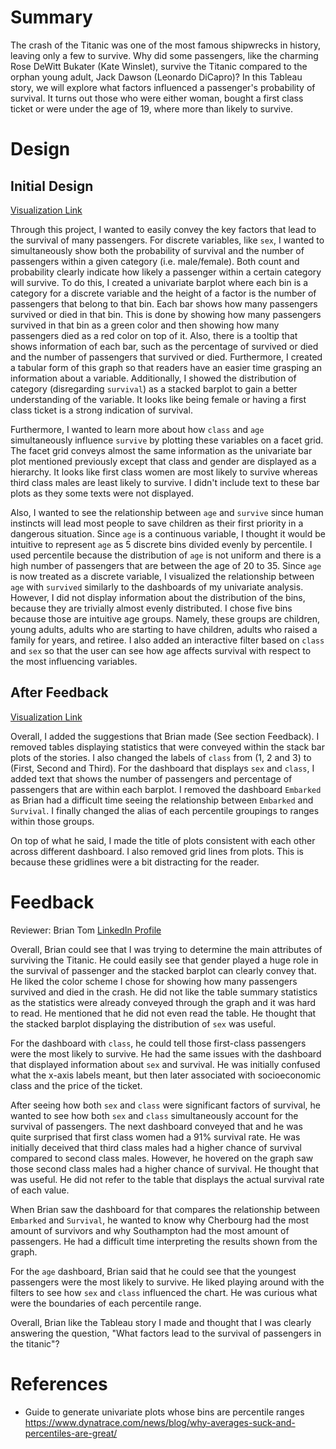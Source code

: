 # Summary
The crash of the Titanic was one of the most famous shipwrecks in history, leaving only a few to survive. Why did some passengers, like the charming Rose DeWitt Bukater (Kate Winslet), survive the Titanic compared to the orphan young adult, Jack Dawson (Leonardo DiCapro)? In this Tableau story, we will explore what factors influenced a passenger's probability of survival. It turns out those who were either woman, bought a first class ticket or were under the age of 19, where more than likely to survive.

# Design

## Initial Design
[Visualization Link](https://public.tableau.com/profile/john.wu#!/vizhome/titanic-draft/TitanicStory?publish=yes)

Through this project, I wanted to easily convey the key factors that lead to the survival of many passengers. For discrete variables, like `sex`, I wanted to simultaneously show both the probability of survival and the number of passengers within a given category (i.e. male/female). Both count and probability clearly indicate how likely a passenger within a certain category will survive. To do this, I created a univariate barplot where each bin is a category for a discrete variable and the height of a factor is the number of passengers that belong to that bin. Each bar shows how many passengers survived or died in that bin. This is done by showing how many passengers survived in that bin as a green color and then showing how many passengers died as a red color on top of it. Also, there is a tooltip that shows information of each bar, such as the percentage of survived or died and the number of passengers that survived or died. Furthermore, I created a tabular form of this graph so that readers have an easier time grasping an information about a variable. Additionally, I showed the distribution of category (disregarding `survival`) as a stacked barplot to gain a better understanding of the variable. It looks like being female or having a first class ticket is a strong indication of survival.

Furthermore, I wanted to learn more about how `class` and `age` simultaneously influence `survive` by plotting these variables on a facet grid. The facet grid conveys almost the same information as the univariate bar plot mentioned previously except that class and gender are displayed as a hierarchy. It looks like first class women are most likely to survive whereas third class males are least likely to survive. I didn't include text to these bar plots as they some texts were not displayed.

Also, I wanted to see the relationship between `age` and `survive` since human instincts will lead most people to save children as their first priority in a dangerous situation. Since `age` is a continuous variable, I thought it would be intuitive to represent `age` as 5 discrete bins divided evenly by percentile. I used percentile because the distribution of `age` is not uniform and there is a high number of passengers that are between the age of 20 to 35. Since `age` is now treated as a discrete variable, I visualized the relationship between `age` with `survived` similarly to the dashboards of my univariate analysis. However, I did not display information about the distribution of the bins, because they are trivially almost evenly distributed. I chose five bins because those are intuitive age groups. Namely, these groups are children, young adults, adults who are starting to have children, adults who raised a family for years, and retiree. I also added an interactive filter based on `class` and `sex` so that the user can see how age affects survival with respect to the most influencing variables.

## After Feedback
[Visualization Link](https://public.tableau.com/profile/john.wu#!/vizhome/titanic-after-feedback/Titanic?publish=yes)

Overall, I added the suggestions that Brian made (See section Feedback). I removed tables displaying statistics that were conveyed within the stack bar plots of the stories. I also changed the labels of `class` from (1, 2 and 3) to (First, Second and Third). For the dashboard that displays `sex` and `class`, I added text that shows the number of passengers and percentage of passengers that are within each barplot. I removed the dashboard `Embarked` as Brian had a difficult time seeing the relationship between `Embarked` and `Survival`. I finally changed the alias of each percentile groupings to ranges within those groups.  

On top of what he said, I made the title of plots consistent with each other across different dashboard. I also removed grid lines from plots. This is because these gridlines were a bit distracting for the reader.



# Feedback 
Reviewer: Brian Tom [LinkedIn Profile](https://www.linkedin.com/in/brian-tom-510866a1/)

Overall, Brian could see that I was trying to determine the main attributes of surviving the Titanic. He could easily see that gender played a huge role in the survival of passenger and the stacked barplot can clearly convey that. He liked the color scheme I chose for showing how many passengers survived and died in the crash. He did not like the table summary statistics as the statistics were already conveyed through the graph and it was hard to read. He mentioned that he did not even read the table. He thought that the stacked barplot displaying the distribution of `sex` was useful.

For the dashboard with `class`, he could tell those first-class passengers were the most likely to survive. He had the same issues with the dashboard that displayed information about `sex` and survival. He was initially confused what the x-axis labels meant, but then later associated with socioeconomic class and the price of the ticket.

After seeing how both `sex` and `class` were significant factors of survival, he wanted to see how both `sex` and `class` simultaneously account for the survival of passengers. The next dashboard conveyed that and he was quite surprised that first class women had a 91% survival rate. He was initially deceived that third class males had a higher chance of survival compared to second class males. However, he hovered on the graph saw those second class males had a higher chance of survival. He thought that was useful. He did not refer to the table that displays the actual survival rate of each value.

When Brian saw the dashboard for that compares the relationship between `Embarked` and `Survival`, he wanted to know why Cherbourg had the most amount of survivors and why Southampton had the most amount of passengers. He had a difficult time interpreting the results shown from the graph.

For the `age` dashboard, Brian said that he could see that the youngest passengers were the most likely to survive. He liked playing around with the filters to see how `sex` and `class` influenced the chart. He was curious what were the boundaries of each percentile range.

Overall, Brian like the Tableau story I made and thought that I was clearly answering the question, "What factors lead to the survival of passengers in the titanic"?








# References
- Guide to generate univariate plots whose bins are percentile ranges https://www.dynatrace.com/news/blog/why-averages-suck-and-percentiles-are-great/